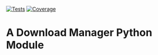 [![Tests][badge-ci]][link-ci]
[![Coverage][badge-cov]][link-cov]

[badge-cov]: https://codecov.io/github/saezlab/download-manager/graph/badge.svg
[link-cov]: https://codecov.io/github/saezlab/download-manager
[badge-ci]: https://img.shields.io/github/actions/workflow/status/saezlab/download-manager/ci.yml?branch=main
[link-ci]: https://github.com/saezlab/download-manager/actions/workflows/ci.yml

# A Download Manager Python Module
